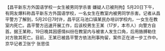 【昌平新东方外国语学校一女生被男同学杀害 嫌疑人已被刑拘】5月20日下午，有网友爆料称昌平新东方外国语学校，一名女生在教室内被男同学杀害。记者从昌平警方了解到，5月20日7时许，昌平区马池口镇某民办培训学校内，一女生在教室内死亡。昌平警方迅速开展工作，后该校男生王某（17岁，本市人）向警方自首。据王某称，19日晚其因感情纠纷在教室内与被害人发生口角，后用胳膊勒住对方致其死亡。目前，王某已被昌平警方依法刑事拘留，案件正在进一步工作中。京华记者卫张宁 张思佳